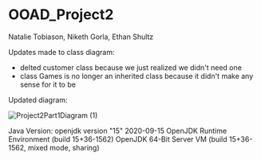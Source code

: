 # OOAD_Project2
Natalie Tobiason, Niketh Gorla, Ethan Shultz

Updates made to class diagram:
- delted customer class because we just realized we didn't need one
- class Games is no longer an inherited class because it didn't make any sense for it to be

Updated diagram:

![Project2Part1Diagram (1)](https://user-images.githubusercontent.com/59798232/134023737-df0d8abd-4a19-4b78-9d4d-0673cb32922c.jpg)


Java Version:
openjdk version "15" 2020-09-15
OpenJDK Runtime Environment (build 15+36-1562)
OpenJDK 64-Bit Server VM (build 15+36-1562, mixed mode, sharing)
